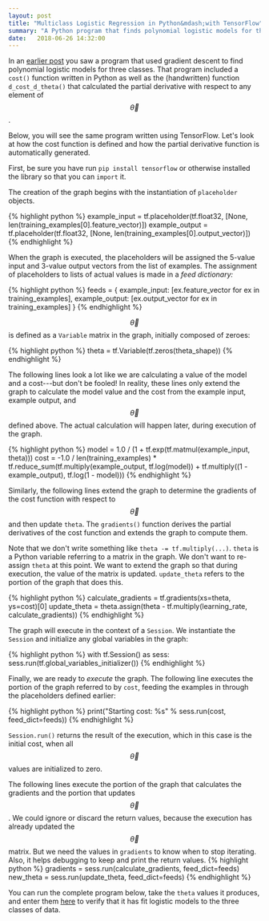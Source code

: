```yaml
---
layout: post
title: "Multiclass Logistic Regression in Python&mdash;with TensorFlow"
summary: "A Python program that finds polynomial logistic models for three classes using TensorFlow."
date:   2018-06-26 14:32:00
---
```


In an [earlier post](/2018/06/14/logistic-regression-python) you saw a program
that used gradient descent to find polynomial logistic models for three classes.
That program included a `cost()` function written in Python as well as the
(handwritten) function `d_cost_d_theta()` that calculated the partial derivative
with respect to any element of $$\vec{\theta}$$.

Below, you will see the same program written using TensorFlow. Let's look at
how the cost function is defined and how the partial derivative function is
automatically generated.

First, be sure you have run `pip install tensorflow` or otherwise installed
the library so that you can `import` it.

The creation of the graph begins with the instantiation of `placeholder` objects.

{% highlight python %}
example_input = tf.placeholder(tf.float32, [None, len(training_examples[0].feature_vector)])
example_output = tf.placeholder(tf.float32, [None, len(training_examples[0].output_vector)])
{% endhighlight %}

When the graph is executed, the placeholders will be assigned the 5-value input
and 3-value output vectors from the list of examples. The assignment of
placeholders to lists of actual values is made in a _feed dictionary:_

{% highlight python %}
feeds = {
    example_input: [ex.feature_vector for ex in training_examples],
    example_output: [ex.output_vector for ex in training_examples]
}
{% endhighlight %}

$$\vec{\theta}$$ is defined as a `Variable` matrix in the graph, initially
composed of zeroes:

{% highlight python %}
theta = tf.Variable(tf.zeros(theta_shape))
{% endhighlight %}

The following lines look a lot like we are calculating a value of the model and
a cost---but don't be fooled! In reality, these lines only extend the graph to calculate the model value
and the cost from the example input, example output, and $$\vec{\theta}$$
defined above. The actual calculation will happen later, during execution of the
graph.

{% highlight python %}
model = 1.0 / (1 + tf.exp(tf.matmul(example_input, theta)))
cost = -1.0 / len(training_examples) * tf.reduce_sum(tf.multiply(example_output, tf.log(model)) + tf.multiply((1 - example_output), tf.log(1 - model)))
{% endhighlight %}

Similarly, the following lines extend the graph to determine the
gradients of the cost function with respect to $$\vec{\theta}$$ and then update
`theta`. The `gradients()` function derives the partial derivatives of the cost
function and extends the graph to compute them.

Note that we don't write something like `theta -= tf.multiply(...)`. `theta` is a Python
variable referring to a
matrix in the graph. We don't want to re-assign `theta` at this point. We want to extend the
graph so that during execution, the value of the matrix is updated. `update_theta`
refers to the portion of the graph that does this.

{% highlight python %}
calculate_gradients = tf.gradients(xs=theta, ys=cost)[0]
update_theta = theta.assign(theta - tf.multiply(learning_rate, calculate_gradients))
{% endhighlight %}

The graph will execute in the context of a `Session`. We instantiate the
`Session` and initialize any global variables in the graph:

{% highlight python %}
with tf.Session() as sess:
    sess.run(tf.global_variables_initializer())
{% endhighlight %}

Finally, we are ready to _execute_ the graph. The following line executes the
portion of the graph referred to by `cost`, feeding the examples in through the
placeholders defined earlier:

{% highlight python %}
    print("Starting cost: %s" % sess.run(cost, feed_dict=feeds))
{% endhighlight %}

`Session.run()` returns the result of the execution, which in this case is the
initial cost, when all $$\vec{\theta}$$ values are initialized to zero.

The following lines execute the portion of the graph that calculates the
gradients and the portion that updates $$\vec{\theta}$$. We could ignore or discard the return
values, because the execution has already updated the $$\vec{\theta}$$ matrix.
But we need the values in `gradients` to know when to stop iterating. Also, it
helps debugging to keep and print the return values.
{% highlight python %}
      gradients = sess.run(calculate_gradients, feed_dict=feeds)
      new_theta = sess.run(update_theta, feed_dict=feeds)
{% endhighlight %}


You can run the complete program below, take the `theta` values it produces, and
enter them [here](/2018/06/14/logistic-regression-python#entry-table) to verify
that it has fit logistic models to the three classes of data.

<script src="https://gist.github.com/mspandit/05347025718749feeb7a3c206469c6af.js"></script>

